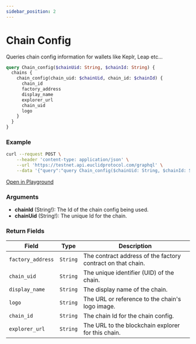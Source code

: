 ```yaml
---
sidebar_position: 2
---
```


# Chain Config

Queries chain config information for wallets like Keplr, Leap etc...

```graphql
query Chain_config($chainUid: String, $chainId: String) {
  chains {
    chain_config(chain_uid: $chainUid, chain_id: $chainId) {
      chain_id
      factory_address
      display_name
      explorer_url
      chain_uid
      logo
    }
  }
}
```
### Example

```bash
curl --request POST \
    --header 'content-type: application/json' \
    --url 'https://testnet.api.euclidprotocol.com/graphql' \
    --data '{"query":"query Chain_config($chainUid: String, $chainId: String) {\n  chains {\n    chain_config(chain_uid: $chainUid, chain_id: $chainId) {\n      chain_id\n      factory_address\n      display_name\n      explorer_url\n      chain_uid\n      logo\n    }\n  }\n}","variables":{"chainUid":"osmosis","chainId":"osmo-test-5"}}'
```

[Open in Playground](https://testnet.api.euclidprotocol.com/?explorerURLState=N4IgJg9gxgrgtgUwHYBcQC4QEcYIE4CeABAMIAWAhgJZID6UESAZlQOYAUAJFJTQKpUw6IgGUUeGqwA0RbryQBJIaPGSAlEWAAdJESI9qSAM6adevQZr1GLDpboxBwuYYFgZ92k9n2lG7brmFvJeYGZBREwUUCgQhLQUYGB4CEZG4UFgVEYADgA2FAS0SBSIGeYIAB75cfi0MHh55cGG9YLNRHkQrBDlAL7hA0h9IFIgAG4UEhQARnmpGCABelog9m6rwqsQRnA72atS4au%2BYRhE27sQALQoqSjXAKyrOiN9QA)

### Arguments

- **chainId** (String!): The Id of the chain config being used.
- **chainUid** (String!): The unique Id for the chain. 


### Return Fields

| **Field**          | **Type** | **Description**                                      |
|--------------------|----------|------------------------------------------------------|
| `factory_address`  | `String` | The contract address of the factory contract on that chain.                 |
| `chain_uid`        | `String` | The unique identifier (UID) of the chain.             |
| `display_name`     | `String` | The display name of the chain.                       |
| `logo`             | `String` | The URL or reference to the chain's logo image.      |
| `chain_id`         | `String` | The chain Id for the chain config. |
| `explorer_url`     | `String` | The URL to the blockchain explorer for this chain.   |